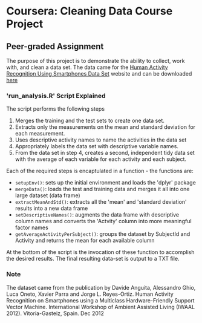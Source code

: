 # Coursera: Cleaning Data Course Project

## Peer-graded Assignment

The purpose of this project is to demonstrate the ability to collect, work with, and clean a data set. The data came for the [Human Activity Recognition Using Smartphones Data Set](http://archive.ics.uci.edu/ml/datasets/Human+Activity+Recognition+Using+Smartphones) website and can be downloaded [here](https://d396qusza40orc.cloudfront.net/getdata%2Fprojectfiles%2FUCI%20HAR%20Dataset.zip)

### 'run_analysis.R' Script Explained

The script performs the following steps
1. Merges the training and the test sets to create one data set.
2. Extracts only the measurements on the mean and standard deviation for each measurement.
3. Uses descriptive activity names to name the activities in the data set
4. Appropriately labels the data set with descriptive variable names.
5. From the data set in step 4, creates a second, independent tidy data set with the average of each variable for each activity and each subject.

Each of the required steps is encaptulated in a function - the functions are:
* `setupEnv()`: sets up the initial environment and loads the 'dplyr' package
* `mergeData()`: loads the test and training data and merges it all into one large dataset (data frame)
* `extractMeanAndStd()`: extracts all the 'mean' and 'standard deviation' results into a new data frame
* `setDescriptiveNames()`: augments the data frame with descriptive column names and converts the 'Actvity' column into more meaningful factor names
* `getAverageActivityPerSubject()`: groups the dataset by SubjectId and Activity and returns the mean for each available column
 
At the bottom of the script is the invocation of these function to accomplish the desired results. The final resulting data-set is output to a TXT file.

### Note
The dataset came from the publication by Davide Anguita, Alessandro Ghio, Luca Oneto, Xavier Parra and Jorge L. Reyes-Ortiz. Human Activity Recognition on Smartphones using a Multiclass Hardware-Friendly Support Vector Machine. International Workshop of Ambient Assisted Living (IWAAL 2012). Vitoria-Gasteiz, Spain. Dec 2012
